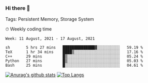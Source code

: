 ### Hi there 👋

Tags: Persistent Memory, Storage System

<!--

[![Anurag's github stats](https://github-readme-stats.vercel.app/api?username=wwyf)](https://github.com/anuraghazra/github-readme-stats)

[![Anurag's github stats](https://github-readme-stats.vercel.app/api?username=wwyf&count_private=true)](https://github.com/anuraghazra/github-readme-stats)


[![Top Langs](https://github-readme-stats.vercel.app/api/top-langs/?username=wwyf&count_private=true&&hide=jupyter%20notebook,html)](https://github.com/anuraghazra/github-readme-stats)



-->


⏱ Weekly coding time

<!--START_SECTION:waka-->
```text
Week: 11 August, 2021 - 17 August, 2021

sh       5 hrs 27 mins   ██████████████▓░░░░░░░░░░   59.19 % 
TeX      1 hr 34 mins    ████▒░░░░░░░░░░░░░░░░░░░░   17.16 % 
C++      29 mins         █▒░░░░░░░░░░░░░░░░░░░░░░░   05.24 % 
Python   27 mins         █▒░░░░░░░░░░░░░░░░░░░░░░░   05.03 % 
Bash     25 mins         █░░░░░░░░░░░░░░░░░░░░░░░░   04.61 % 
```
<!--END_SECTION:waka-->



[![Anurag's github stats](https://github-readme-stats.vercel.app/api?username=wwyf&count_private=true&show_icons=true&hide_border=true)](https://github.com/anuraghazra/github-readme-stats) [![Top Langs](https://github-readme-stats.vercel.app/api/top-langs/?username=wwyf&count_private=true&hide=jupyter%20notebook,html,OpenEdge%20ABL&langs_count=10&layout=compact&hide_border=true)](https://github.com/anuraghazra/github-readme-stats)

<!--

[![willianrod's wakatime stats](https://github-readme-stats.vercel.app/api/wakatime?username=wwyf)](https://github.com/anuraghazra/github-readme-stats)


-->
